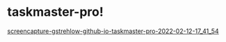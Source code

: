 # taskmaster-pro!
[screencapture-gstrehlow-github-io-taskmaster-pro-2022-02-12-17_41_54](https://user-images.githubusercontent.com/90304692/153732894-7190648c-5345-4a72-946a-5decc2a912eb.png)
